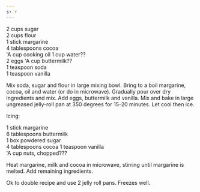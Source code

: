```yaml
---
s: r
---
```


2 cups sugar  
2 cups flour  
1 stick margarine   
4 tablespoons cocoa  
'A cup cooking oil 1 cup water??  
2 eggs 'A cup buttermilk??   
1 teaspoon soda  
1 teaspoon vanilla 

Mix soda, sugar and flour in large mixing bowl. Bring to a boil margarine, cocoa, oil and water (or 
do in microwave). Gradually pour over dry ingredients and mix. Add eggs, buttermilk and vanilla. 
Mix and bake in large ungreased jelly-roll pan at 350 degrees for 15-20 minutes. Let cool then ice. 

Icing: 

1 stick margarine  
6 tablespoons buttermilk  
1 box powdered sugar  
4 tablespoons cocoa 
1 teaspoon vanilla  
'A cup nuts, chopped??? 

Heat margarine, milk and cocoa in microwave, stirring until margarine is melted. Add remaining 
ingredients. 

Ok to double recipe and use 2 jelly roll pans. Freezes well.